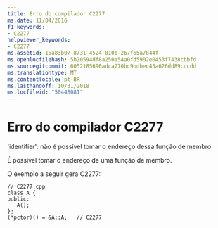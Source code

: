 ```yaml
---
title: Erro do compilador C2277
ms.date: 11/04/2016
f1_keywords:
- C2277
helpviewer_keywords:
- C2277
ms.assetid: 15a83b07-8731-4524-810b-267f65a7844f
ms.openlocfilehash: 5b20594df8a250a54a0fd5902e0453f7438cbbfd
ms.sourcegitcommit: 6052185696adca270bc9bdbec45a626dd89cdcdd
ms.translationtype: MT
ms.contentlocale: pt-BR
ms.lasthandoff: 10/31/2018
ms.locfileid: "50448081"
---
```

# <a name="compiler-error-c2277"></a>Erro do compilador C2277

'identifier': não é possível tomar o endereço dessa função de membro

É possível tomar o endereço de uma função de membro.

O exemplo a seguir gera C2277:

```
// C2277.cpp
class A {
public:
   A();
};
(*pctor)() = &A::A;   // C2277
```